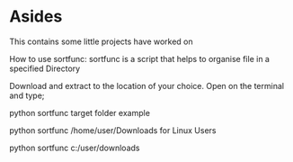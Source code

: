 # Asides
This contains some little projects have worked on


How to use sortfunc:
 sortfunc is a script that helps to organise file in a specified Directory
 
 Download and extract to the location of your choice.
 Open on the terminal and type;
 
 python sortfunc target folder example
 
 python sortfunc /home/user/Downloads for Linux Users
 
 python sortfunc c:/user/downloads
